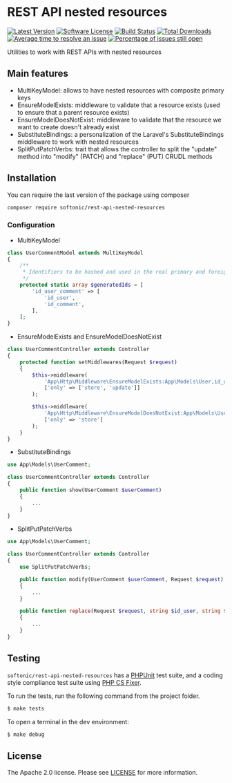 REST API nested resources
====================

[![Latest Version](https://img.shields.io/github/release/softonic/rest-api-nested-resources.svg?style=flat-square)](https://github.com/softonic/rest-api-nested-resources/releases)
[![Software License](https://img.shields.io/badge/license-Apache%202.0-blue.svg?style=flat-square)](LICENSE.md)
[![Build Status](https://github.com/softonic/rest-api-nested-resources/actions/workflows/build.yml/badge.svg)](https://github.com/softonic/rest-api-nested-resources/actions/workflows/build.yml)
[![Total Downloads](https://img.shields.io/packagist/dt/softonic/rest-api-nested-resources.svg?style=flat-square)](https://packagist.org/packages/softonic/rest-api-nested-resources)
[![Average time to resolve an issue](http://isitmaintained.com/badge/resolution/softonic/rest-api-nested-resources.svg?style=flat-square)](http://isitmaintained.com/project/softonic/rest-api-nested-resources "Average time to resolve an issue")
[![Percentage of issues still open](http://isitmaintained.com/badge/open/softonic/rest-api-nested-resources.svg?style=flat-square)](http://isitmaintained.com/project/softonic/rest-api-nested-resources "Percentage of issues still open")

Utilities to work with REST APIs with nested resources

Main features
-------------

* MultiKeyModel: allows to have nested resources with composite primary keys
* EnsureModelExists: middleware to validate that a resource exists (used to ensure that a parent resource exists)
* EnsureModelDoesNotExist: middleware to validate that the resource we want to create doesn't already exist
* SubstituteBindings: a personalization of the Laravel's SubstituteBindings middleware to work with nested resources
* SplitPutPatchVerbs: trait that allows the controller to split the "update" method into "modify" (PATCH) and "replace" (PUT) CRUDL methods

Installation
-------------

You can require the last version of the package using composer
```bash
composer require softonic/rest-api-nested-resources
```

### Configuration

* MultiKeyModel
```php
class UserCommentModel extends MultiKeyModel
{
    /**
     * Identifiers to be hashed and used in the real primary and foreign keys.
     */
    protected static array $generatedIds = [
        'id_user_comment' => [
            'id_user',
            'id_comment',
        ],
    ];
}
```

* EnsureModelExists and EnsureModelDoesNotExist
```php
class UserCommentController extends Controller
{
    protected function setMiddlewares(Request $request)
    {
        $this->middleware(
            'App\Http\Middleware\EnsureModelExists:App\Models\User,id_user',
            ['only' => ['store', 'update']]
        );

        $this->middleware(
            'App\Http\Middleware\EnsureModelDoesNotExist:App\Models\UserComment,id_user,id_comment',
            ['only' => 'store']
        );
    }
}
```

* SubstituteBindings
```php
use App\Models\UserComment;

class UserCommentController extends Controller
{
    public function show(UserComment $userComment)
    {
        ...
    }
}
```

* SplitPutPatchVerbs
```php
use App\Models\UserComment;

class UserCommentController extends Controller
{
    use SplitPutPatchVerbs;

    public function modify(UserComment $userComment, Request $request)
    {
        ...
    }

    public function replace(Request $request, string $id_user, string $id_comment)
    {
        ...
    }
}
```

Testing
-------

`softonic/rest-api-nested-resources` has a [PHPUnit](https://phpunit.de) test suite, and a coding style compliance test suite using [PHP CS Fixer](http://cs.sensiolabs.org/).

To run the tests, run the following command from the project folder.
``` bash
$ make tests
```

To open a terminal in the dev environment:
``` bash
$ make debug
```

License
-------

The Apache 2.0 license. Please see [LICENSE](LICENSE) for more information.
